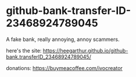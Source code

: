 # github-bank-transfer-ID-23468924789045
A fake bank, really annoying, annoy scammers. 

here's the site: https://heegarthur.github.io/github-bank.transferID_23468924789045/

donations:
https://buymeacoffee.com/ivocreator
